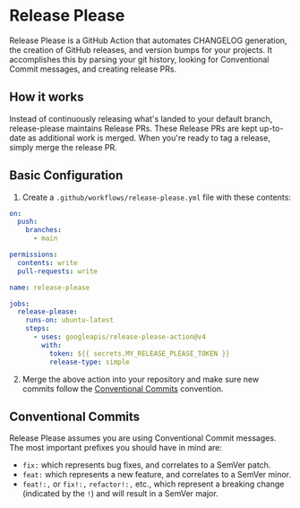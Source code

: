 # Release Please

Release Please is a GitHub Action that automates CHANGELOG generation, the creation of GitHub releases, and version bumps for your projects. It accomplishes this by parsing your git history, looking for Conventional Commit messages, and creating release PRs.

## How it works

Instead of continuously releasing what's landed to your default branch, release-please maintains Release PRs. These Release PRs are kept up-to-date as additional work is merged. When you're ready to tag a release, simply merge the release PR.

## Basic Configuration

1.  Create a `.github/workflows/release-please.yml` file with these contents:

```yaml
on:
  push:
    branches:
      - main

permissions:
  contents: write
  pull-requests: write

name: release-please

jobs:
  release-please:
    runs-on: ubuntu-latest
    steps:
      - uses: googleapis/release-please-action@v4
        with:
          token: ${{ secrets.MY_RELEASE_PLEASE_TOKEN }}
          release-type: simple
```

2.  Merge the above action into your repository and make sure new commits follow the [Conventional Commits](https://www.conventionalcommits.org/en/v1.0.0/) convention.

## Conventional Commits

Release Please assumes you are using Conventional Commit messages. The most important prefixes you should have in mind are:

*   `fix:` which represents bug fixes, and correlates to a SemVer patch.
*   `feat:` which represents a new feature, and correlates to a SemVer minor.
*   `feat!:,` or `fix!:,` `refactor!:,` etc., which represent a breaking change (indicated by the `!`) and will result in a SemVer major.
